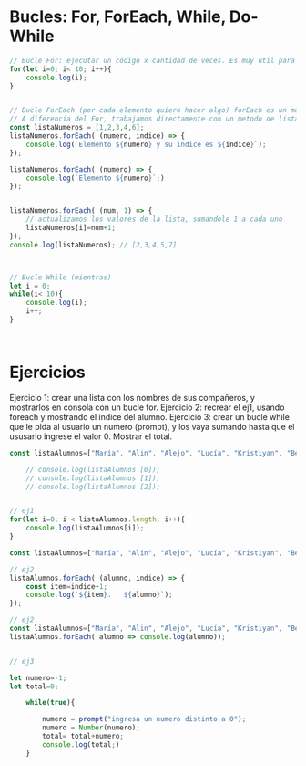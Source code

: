 # Bucles: For, ForEach, While, Do-While

```js
// Bucle For: ejecutar un código x cantidad de veces. Es muy util para trabajar con indices
for(let i=0; i< 10; i++){
    console.log(i);
}


// Bucle ForEach (por cada elemento quiero hacer algo) forEach es un metodo de lista y lista es un array, o sea que cualquier array tiene un metodo forEach
// A diferencia del For, trabajamos directamente con un metodo de listas, y podemos acceder tanto al valor como al indice.
const listaNumeros = [1,2,3,4,6];
listaNumeros.forEach( (numero, indice) => {
    console.log(`Elemento ${numero} y su indice es ${índice}`);
});

listaNumeros.forEach( (numero) => {
    console.log(`Elemento ${numero}`;)
});


listaNumeros.forEach( (num, 1) => {
    // actualizamos los valores de la lista, sumandole 1 a cada uno
    listaNumeros[i]=num+1;
});
console.log(listaNumeros); // [2,3,4,5,7]



// Bucle While (mientras)
let i = 0;
while(i< 10){
    console.log(i);
    i++;
}




```

# Ejercicios

Ejercicio 1: crear una lista con los nombres de sus compañeros, y mostrarlos en consola con un bucle for.
Ejercicio 2: recrear el ej1, usando foreach y mostrando el indice del alumno.
Ejercicio 3: crear un bucle while que le pida al usuario un numero (prompt), y los vaya sumando hasta que el ususario ingrese el valor 0. Mostrar el total.


```js
const listaAlumnos=["María", "Alin", "Alejo", "Lucía", "Kristiyan", "Begoña"];

    // console.log(listaAlumnos [0]);
    // console.log(listaAlumnos [1]);
    // console.log(listaAlumnos [2]);


// ej1
for(let i=0; i < listaAlumnos.length; i++){
    console.log(listaAlumnos[i]);
}  

const listaAlumnos=["María", "Alin", "Alejo", "Lucía", "Kristiyan", "Begoña"];

// ej2
listaAlumnos.forEach( (alumno, indice) => {
    const item=indice+1;
    console.log(`${item}.   ${alumno}`);
});

// ej2
const listaAlumnos=["María", "Alin", "Alejo", "Lucía", "Kristiyan", "Begoña"];
listaAlumnos.forEach( alumno => console.log(alumno));


// ej3

let numero=-1;
let total=0;

    while(true){

        numero = prompt("ingresa un numero distinto a 0");
        numero = Number(numero);
        total= total+numero;
        console.log(total;)
    }



```
